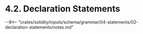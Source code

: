 <!-- This file is generated automatically by infrastructure scripts. Please don't edit by hand. -->

# 4.2. Declaration Statements

--8<-- "crates/solidity/inputs/schema/grammar/04-statements/02-declaration-statements/notes.md"
